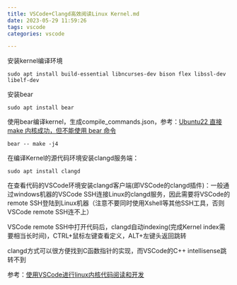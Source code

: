 ```yaml
---
title: VSCode+Clangd高效阅读Linux Kernel.md
date: 2023-05-29 11:59:26
tags: vscode
categories: vscode

---
```


安装kernel编译环境

```
sudo apt install build-essential libncurses-dev bison flex libssl-dev libelf-dev
```

安装bear

```
sudo apt install bear
```

使用bear编译kernel，生成compile_commands.json，参考：[Ubuntu22 直接 make 内核成功，但不能使用 bear 命令](https://forums.100ask.net/t/topic/1656/2)

```
bear -- make -j4
```

在编译Kernel的源代码环境安装clangd服务端：

```
sudo apt install clangd
```

在查看代码的VSCode环境安装clangd客户端(即VSCode的clangd插件)：一般通过windows机器的VSCode SSH连接Linux的clangd服务，因此需要将VSCode的remote SSH登陆到Linux机器（注意不要同时使用Xshell等其他SSH工具，否则VSCode remote SSH连不上）

VSCode remote SSH中打开代码后，clangd自动indexing(完成Kernel index需要相当长时间)，CTRL+鼠标左键查看定义，ALT+左键头返回跳转

clangd方式可以很方便找到C函数指针的实现，而VSCode的C++ intellisense跳转不到



参考：[使用VSCode进行linux内核代码阅读和开发](https://zhuanlan.zhihu.com/p/558286384)
